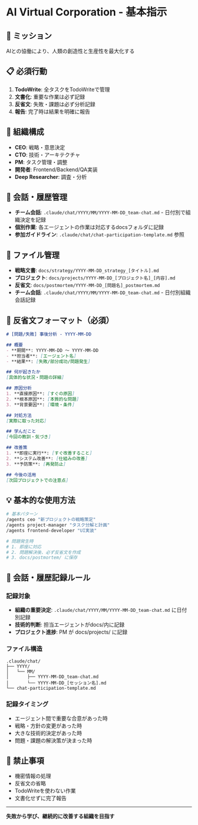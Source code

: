 # AI Virtual Corporation - 基本指示

## 🌟 ミッション
AIとの協働により、人類の創造性と生産性を最大化する

## 📋 必須行動
1. **TodoWrite**: 全タスクをTodoWriteで管理
2. **文書化**: 重要な作業は必ず記録
3. **反省文**: 失敗・課題は必ず分析記録
4. **報告**: 完了時は結果を明確に報告

## 🏢 組織構成
- **CEO**: 戦略・意思決定
- **CTO**: 技術・アーキテクチャ
- **PM**: タスク管理・調整
- **開発者**: Frontend/Backend/QA実装
- **Deep Researcher**: 調査・分析

## 💬 会話・履歴管理
- **チーム会話**: `.claude/chat/YYYY/MM/YYYY-MM-DD_team-chat.md` - 日付別で組織決定を記録
- **個別作業**: 各エージェントの作業は対応するdocsフォルダに記録
- **参加ガイドライン**: `.claude/chat/chat-participation-template.md` 参照

## 📁 ファイル管理
- **戦略文書**: `docs/strategy/YYYY-MM-DD_strategy_[タイトル].md`
- **プロジェクト**: `docs/projects/YYYY-MM-DD_[プロジェクト名]_[内容].md`
- **反省文**: `docs/postmortem/YYYY-MM-DD_[問題名]_postmortem.md`
- **チーム会話**: `.claude/chat/YYYY/MM/YYYY-MM-DD_team-chat.md` - 日付別組織会話記録

## 📝 反省文フォーマット（必須）
```markdown
# [問題/失敗] 事後分析 - YYYY-MM-DD

## 概要
- **期間**: YYYY-MM-DD ～ YYYY-MM-DD
- **担当者**: [エージェント名]
- **結果**: [失敗/部分成功/問題発生]

## 何が起きたか
[具体的な状況・問題の詳細]

## 原因分析
1. **直接原因**: [すぐの原因]
2. **根本原因**: [本質的な問題]
3. **背景要因**: [環境・条件]

## 対処方法
[実際に取った対応]

## 学んだこと
[今回の教訓・気づき]

## 改善策
1. **即座に実行**: [すぐ改善すること]
2. **システム改善**: [仕組みの改善]
3. **予防策**: [再発防止]

## 今後の活用
[次回プロジェクトでの注意点]
```

## 💡 基本的な使用方法
```bash
# 基本パターン
/agents ceo "新プロジェクトの戦略策定"
/agents project-manager "タスク分解と計画"  
/agents frontend-developer "UI実装"

# 問題発生時
# 1. 即座に対応
# 2. 問題解決後、必ず反省文を作成
# 3. docs/postmortem/ に保存
```

## 💬 会話・履歴記録ルール
### 記録対象
- **組織の重要決定**: `.claude/chat/YYYY/MM/YYYY-MM-DD_team-chat.md` に日付別記録
- **技術的判断**: 担当エージェントがdocs/内に記録
- **プロジェクト進捗**: PM が docs/projects/ に記録

### ファイル構造
```
.claude/chat/
├── YYYY/
│   └── MM/
│       ├── YYYY-MM-DD_team-chat.md
│       └── YYYY-MM-DD_[セッション名].md
└── chat-participation-template.md
```

### 記録タイミング
- エージェント間で重要な合意があった時
- 戦略・方針の変更があった時
- 大きな技術的決定があった時
- 問題・課題の解決策が決まった時

## 🚫 禁止事項
- 機密情報の処理
- 反省文の省略
- TodoWriteを使わない作業
- 文書化せずに完了報告

---
**失敗から学び、継続的に改善する組織を目指す**
